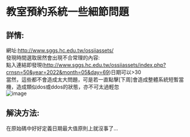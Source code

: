 # 教室預約系統一些細節問題  
## 詳情:  
網址:http://www.sggs.hc.edu.tw/ossiiassets/  
發現時間選取居然會出現不合常理的內容:  
點入連結即發現(http://www.sggs.hc.edu.tw/ossiiassets/index.php?crnsn=50&year=2022&month=05&day=69)日期可以>30  
當然，這些都不會造成太大問題，可是若一直點擊[下周]會造成整體系統短暫當機，造成類似dos或ddos的狀態，亦不可太過輕忽  
![image](https://user-images.githubusercontent.com/85293841/168246562-ae06b7b8-ec2c-4bf4-b498-6e337185ce47.png)  
## 解決方法:
在原始碼中好好定義日期最大值原則上就沒事了...
